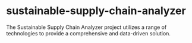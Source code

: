 # sustainable-supply-chain-analyzer
The Sustainable Supply Chain Analyzer project utilizes a range of technologies to provide a comprehensive and data-driven solution.
